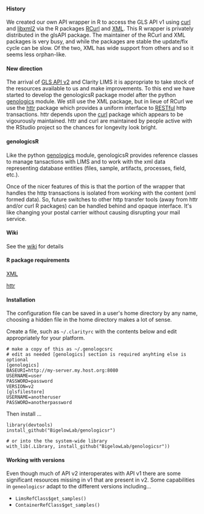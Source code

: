 #### History

We created our own API wrapper in R to access the GLS API v1 using [curl](http://curl.haxx.se/) and [libxml2](http://xmlsoft.org/) via the R packages [RCurl](http://cran.r-project.org/web/packages/RCurl/index.html) and [XML](http://cran.r-project.org/web/packages/XML/index.html).  This R wrapper is privately distributed in the glsAPI package. The maintainer of the RCurl and XML packages is very busy, and while the packages are stable the update/fix cycle can be slow.  Of the two, XML has wide support from others and so it seems less orphan-like.

#### New direction

The arrival of [GLS API v2](http://genologics.com/developer) and Clarity LIMS it is appropriate to take stock of the resources available to us and make improvements.  To this end we have started to develop the genologicsR package model after the python [genologics](https://github.com/SciLifeLab/genologics) module.  We still use the XML package, but in lieue of RCurl we use the [httr](http://cran.r-project.org/web/packages/httr/index.html) package which provides a uniform interface to [RESTful](https://en.wikipedia.org/wiki/Representational_state_transfer) http transactions.  httr depends upon the [curl](http://cran.r-project.org/web/packages/curl/index.html) package which appears to be vigourously maintained.  httr and curl are maintained by people active with the RStudio project so the chances for longevity look bright.

#### genologicsR

Like the python [genologics](https://github.com/SciLifeLab/genologics) module, genologicsR provides reference classes to manage tansactions with LIMS and to work with the xml data representing database entities (files, sample, artifacts, processes, field, etc.).

Once of the nicer features of this is that the portion of the wrapper that handles the http transactions is isolated from working with the content (xml formed data).  So, future switches to other http transfer tools (away from httr and/or curl R packages) can be handled behind and opaque interface.  It's like changing your postal carrier without causing disrupting your mail service.

#### Wiki

See the [wiki](https://github.com/BigelowLab/genologicsR/wiki) for details


#### R package requirements

[XML](http://cran.r-project.org/web/packages/XML/index.html)

[httr](http://cran.r-project.org/web/packages/httr/index.html)

#### Installation

The configuration file can be saved in a user's home directory by any name, choosing a hidden file in the home directory makes a lot of sense.

Create a file, such as `~/.clarityrc` with the contents below and edit appropriately for your platform.

```
# make a copy of this as ~/.genologcsrc
# edit as needed [genologics] section is required anyhting else is optional
[genologics]
BASEURI=http://my-server.my.host.org:8080
USERNAME=user
PASSWORD=password
VERSION=v2
[glsfilestore]
USERNAME=anotheruser
PASSWORD=anotherpassword
```

Then install ...

```
library(devtools)
install_github("BigelowLab/genologicsr")

# or into the the system-wide library
with_lib(.Library, install_github("BigelowLab/genologicsr"))
```

#### Working with versions

Even though much of API v2 interoperates with API v1 there are some significant resources missing in v1 that are present in v2.  Some capabilities in `geneologicsr` adapt to the different versions including...

+ `LimsRefClass$get_samples()`  
+ `ContainerRefClass$get_samples()`
